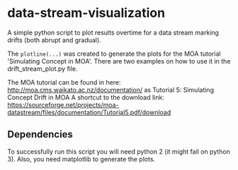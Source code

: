 # data-stream-visualization
A simple python script to plot results overtime for a data stream marking drifts (both abrupt and gradual). 

The `plotline(...)` was created to generate the plots for the MOA tutorial 'Simulating Concept in MOA'. 
There are two examples on how to use it in the drift_stream_plot.py file. 

The MOA tutorial can be found in here: 
http://moa.cms.waikato.ac.nz/documentation/ as Tutorial 5: Simulating Concept Drift in MOA
A shortcut to the download link: 
https://sourceforge.net/projects/moa-datastream/files/documentation/Tutorial5.pdf/download

## Dependencies
To successfully run this script you will need python 2 (it might fail on python 3). 
Also, you need matplotlib to generate the plots. 
